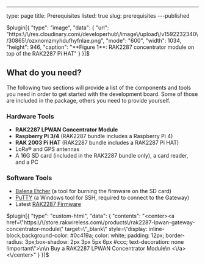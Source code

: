 ---
type: page
title: Prerequisites
listed: true
slug: prerequisites
---published

$plugin[{
    "type": "image",
    "data": {
        "url": "https:\/\/res.cloudinary.com\/developerhub\/image\/upload\/v1592232340\/30865\/ozxnomzmyhdufhyfnlae.png",
        "mode": "600",
        "width": 1034,
        "height": 946,
        "caption": "**Figure 1**: RAK2287 concentrator module on top of the RAK2287 Pi HAT"
    }
}]$

## What do you need?

The following two sections will provide a list of the components and tools you need in order to get started with the development board. Some of those are included in the package, others you need to provide yourself.

### Hardware Tools

- **RAK2287 LPWAN Concentrator Module**
- **Raspberry Pi 3/4** (RAK2287 bundle includes a Raspberry Pi 4)
- **RAK 2003 Pi HAT** (RAK2287 bundle includes a RAK2287 Pi HAT)
- LoRa® and GPS antennas
- A 16G SD card (included in the RAK2287 bundle only), a card reader, and a PC

### Software Tools

- [Balena Etcher](https://www.balena.io/etcher/) (a tool for burning the firmware on the SD card)
- [PuTTY](https://www.chiark.greenend.org.uk/~sgtatham/putty/latest.html) (a Windows tool for SSH, required to connect to the Gateway)
- Latest [RAK2287 Firmware](https://downloads.rakwireless.com/LoRa/RAK2287-Mini-PCIe/Firmware/)

$plugin[{
    "type": "custom-html",
    "data": {
        "contents": "<center><a href=\"https:\/\/store.rakwireless.com\/products\/rak2287-lpwan-gateway-concentrator-module\" target=\"_blank\" style=\"display: inline-block;background-color: #0c419a; color: white; padding: 12px; border-radius: 3px;box-shadow: 2px 3px 5px 6px #ccc; text-decoration: none !important\">\n\n    Buy a RAK2287 LPWAN Concentrator Module\n  <\/a><\/center>"
    }
}]$

